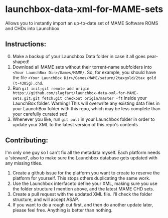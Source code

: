 # launchbox-data-xml-for-MAME-sets
Allows you to instantly import an up-to-date set of MAME Software ROMS and CHDs into Launchbox

## Instructions:

0. Make a backup of your Launchbox Data folder in case it all goes pear-shaped!
1. Download all MAME sets without their torrent-name subfolders into `<Your LaunchBox Dir>/Games/MAME/`. So, for example, you should have the file `<Your LaunchBox Dir>/Games/MAME/saturn/2taxgold/2tax gold (t-4305g).chd`.
2. Run `git init;git remote add origin https://github.com/slagfart/launchbox-data-xml-for-MAME-sets.git;git fetch;git checkout origin/master -ft` inside your LaunchBox folder. Warning! This will overwrite any existing data files in your LaunchBox folder with this repo, which may be less complete than your carefully curated set!
3. Whenever you like, run `git pull` in your Launchbox folder in order to update your XML to the latest version of this repo's contents

## Contributing:

I'm only one guy so I can't fix all the metadata myself. Each platform needs a 'steward', also to make sure the Launchbox database gets updated with any missing titles.

1. Create a github issue for the platform you want to create to reserve the platform for yourself. This stops others duplicating the same work.
2. Use the Launchbox interfaceto define your XML, making sure you use the folder structure I mention above, and the latest MAME CHD sets.
3. Create a pull request with the updated XML file. I'll check the folder structure, and will accept ASAP.
4. If you want to do a rough cut first, and then do another update later, please feel free. Anything is better than nothing.
